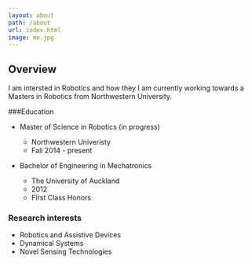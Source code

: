 ```yaml
---
layout: about
path: /about
url: index.html
image: me.jpg
---
```


## Overview

I am intersted in Robotics and how they I am currently working towards a Masters in Robotics from Northwestern University. 

###Education

* Master of Science in Robotics (in progress)
  * Northwestern Univeristy 
  * Fall 2014 - present

* Bachelor of Engineering in Mechatronics 
  * The University of Auckland
  * 2012
  * First Class Honors

### Research interests
* Robotics and Assistive Devices
* Dynamical Systems
* Novel Sensing Technologies
